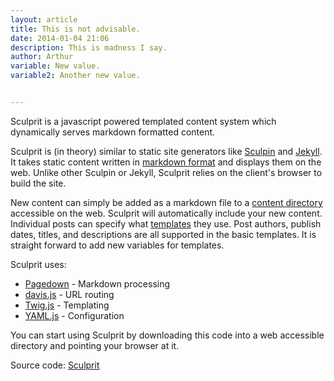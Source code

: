 ```yaml
---
layout: article
title: This is not advisable.
date: 2014-01-04 21:06
description: This is madness I say.
author: Arthur
variable: New value.
variable2: Another new value.


---
```


Sculprit is a javascript powered templated content system which dynamically serves markdown formatted content.

Sculprit is (in theory) similar to static site generators like [Sculpin](https://sculpin.io/) and [Jekyll](http://jekyllrb.com/). It takes static content written in [markdown format](http://daringfireball.net/projects/markdown/) and displays them on the web. Unlike other Sculpin or Jekyll, Sculprit relies on the client's browser to build the site.

New content can simply be added as a markdown file to a [content directory](https://github.com/arthur24b6/sculprit/tree/master/content) accessible on the web. Sculprit will automatically include your new content. Individual posts can specify what [templates](https://github.com/arthur24b6/sculprit/tree/master/templates) they use. Post authors, publish dates, titles, and descriptions are all supported in the basic templates. It is straight forward to add new variables for templates.

Sculprit uses:

* [Pagedown](http://code.google.com/p/pagedown/) - Markdown processing
* [davis.js](http://davisjs.com) - URL routing
* [Twig.js](https://github.com/justjohn/twig.js/wiki) - Templating
* [YAML.js](https://code.google.com/p/javascript-yaml-parser/) - Configuration

You can start using Sculprit by downloading this code into a web accessible directory and pointing your browser at it.

Source code: [Sculprit](https://github.com/arthur24b6/sculprit)
